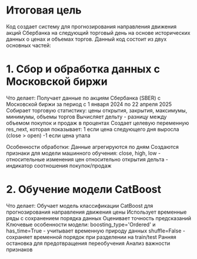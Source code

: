 # Итоговая цель
Код создает систему для прогнозирования направления движения акций Сбербанка на следующий торговый день на основе исторических данных о ценах и объемах торгов.
Данный код состоит из двух основных частей:

# 1. Сбор и обработка данных с Московской биржи
Что делает:
Получает данные по акциям Сбербанка (SBER) с Московской биржи за период с 1 января 2024 по 22 апреля 2025
Собирает торговую статистику: цены открытия, закрытия, максимумы, минимумы, объемы торгов
Вычисляет дельту - разницу между объемом покупок и продаж в процентах
Создает целевую переменную res_next, которая показывает:
1 если цена следующего дня выросла (close > open)
-1 если цена упала

Особенности обработки:
Данные агрегируются по дням
Создаются признаки для модели машинного обучения:
close, high, low - относительные изменения цен относительно открытия
дельта - индикатор соотношения покупок/продаж

# 2. Обучение модели CatBoost
Что делает:
Обучает модель классификации CatBoost для прогнозирования направления движения цены
Использует временные ряды с сохранением порядка данных
Оценивает точность предсказаний
Ключевые особенности модели:
boosting_type='Ordered' и has_time=True - учитывает временную природу данных
shuffle=False - сохраняет временной порядок при разделении на train/test
Ранняя остановка для предотвращения переобучения
Анализ важности признаков

